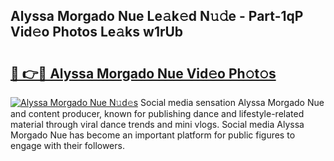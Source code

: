 ## Alyssa Morgado Nue Le𝚊k𝚎d N𝚞𝚍e - Part-1qP Vid𝚎o Photos Le𝚊ks w1rUb

# <h2><a href="http://fb43yr.evod.top/?m=Alyssa+Morgado+Nue">🔗 👉🔴 Alyssa Morgado Nue Vid𝚎o Ph𝚘t𝚘s</a></h2>

[![Alyssa Morgado Nue N𝚞d𝚎s](https://i.imgur.com/8V9OHl7.gif)](http://fb43yr.evod.top/?m=Alyssa+Morgado+Nue)
Social media sensation Alyssa Morgado Nue and content producer, known for publishing dance and lifestyle-related material through viral dance trends and mini vlogs. Social media Alyssa Morgado Nue has become an important platform for public figures to engage with their followers. 
